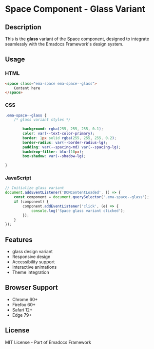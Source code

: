 # Space Component - Glass Variant

## Description
This is the **glass** variant of the Space component, designed to integrate seamlessly with the Emadocs Framework's design system.

## Usage

### HTML
```html
<space class="ema-space ema-space--glass">
    Content here
</space>
```

### CSS
```css
.ema-space--glass {
    /* glass variant styles */
    
        background: rgba(255, 255, 255, 0.1);
        color: var(--text-color-primary);
        border: 1px solid rgba(255, 255, 255, 0.2);
        border-radius: var(--border-radius-lg);
        padding: var(--spacing-md) var(--spacing-lg);
        backdrop-filter: blur(10px);
        box-shadow: var(--shadow-lg);
    
}
```

### JavaScript
```javascript
// Initialize glass variant
document.addEventListener('DOMContentLoaded', () => {
    const component = document.querySelector('.ema-space--glass');
    if (component) {
        component.addEventListener('click', (e) => {
            console.log('Space glass variant clicked');
        });
    }
});
```

## Features
- glass design variant
- Responsive design
- Accessibility support
- Interactive animations
- Theme integration

## Browser Support
- Chrome 60+
- Firefox 60+
- Safari 12+
- Edge 79+

## License
MIT License - Part of Emadocs Framework
